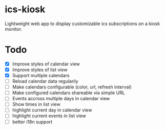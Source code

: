 # ics-kiosk

Lightweight web app to display customizable ics subscriptions on a kiosk monitor.


# Todo

- [x] Improve styles of calendar view
- [x] Improve styles of list view
- [x] Support multiple calendars
- [ ] Reload calendar data regularily
- [ ] Make calendars configurable (color, url, refresh interval)
- [ ] Make configured calendars shareable via simple URL
- [ ] Events accross multiple days in calendar view
- [ ] Show times in list view
- [ ] highlight current day in calendar view
- [ ] highlight current events in list view
- [ ] better i18n support